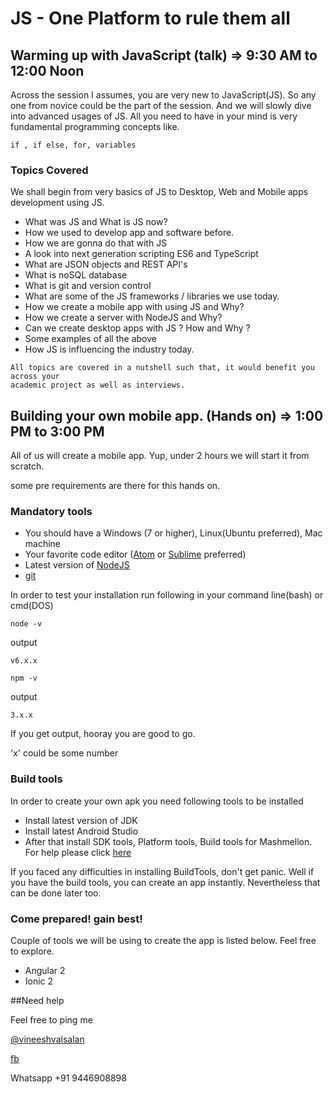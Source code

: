 # JS - One Platform to rule them all


## Warming up with JavaScript (talk) => 9:30 AM to 12:00 Noon

 Across the session I assumes, you are very new to JavaScript(JS). So any one from
 novice could be the part of the session. And we will slowly dive into advanced
 usages of JS. All you need to have in your mind is very fundamental
 programming concepts like.
 ```
 if , if else, for, variables
 ```

### Topics Covered

We shall begin from very basics of JS to Desktop, Web and Mobile apps
development using JS.

 * What was JS and What is JS now?
 * How we used to develop app and software before.
 * How we are gonna do that with JS
 * A look into next generation scripting ES6 and TypeScript
 * What are JSON objects and REST API's
 * What is noSQL database
 * What is git and version control
 * What are some of the JS frameworks / libraries we use today.
 * How we create a mobile app with using JS and Why?
 * How we create a server with NodeJS and Why?
 * Can we create desktop apps with JS ? How and Why ?
 * Some examples of all the above
 * How JS is influencing the industry today.

```
All topics are covered in a nutshell such that, it would benefit you across your
academic project as well as interviews.
```

## Building your own mobile app. (Hands on) => 1:00 PM to 3:00 PM

All of us will create a mobile app. Yup, under 2 hours we will start it from
scratch.

some pre requirements are there for this hands on.

### Mandatory tools

* You should have a Windows (7 or higher), Linux(Ubuntu preferred), Mac machine
* Your favorite code editor ([Atom](https://atom.io/) or
[Sublime](https://www.sublimetext.com/) preferred)
* Latest version of [NodeJS](https://nodejs.org/en/)
* [git](https://git-scm.com/)  

In order to test your installation run following in your command line(bash) or
cmd(DOS)

```
node -v
```
output
```
v6.x.x
```
```
npm -v
```
output
```
3.x.x
```
If you get output, hooray you are good to go.

'x' could be some number


### Build tools

In order to create your own apk you need following tools to be installed

* Install latest version of JDK
* Install latest Android Studio
* After that install SDK tools, Platform tools, Build tools
for Mashmellon. For help please click [here](http://stackoverflow.com/questions/19911762/what-is-android-sdk-build-tools-and-which-version-should-be-used)

If you faced any difficulties in installing BuildTools, don't get panic. Well if
you have the build tools, you can create an app instantly. Nevertheless that can be
done later too.

### Come prepared! gain best!

Couple of tools we will be using to create the app is listed below. Feel free to
explore.

* Angular 2
* Ionic 2

##Need help

Feel free to ping me

[@vineeshvalsalan](https://twitter.com/vineeshvalsalan)

[fb](https://fb.com/vineeshvalsalan)

Whatsapp +91 9446908898
